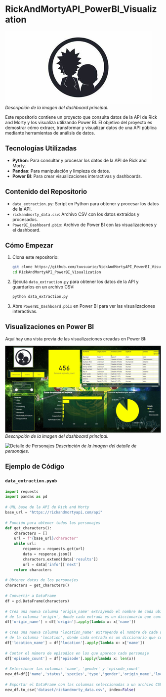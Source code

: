 # RickAndMortyAPI_PowerBI_Visualization
![Dashboard Principal](images/OIP.jpg)
*Descripción de la imagen del dashboard principal.*

Este repositorio contiene un proyecto que consulta datos de la API de Rick and Morty y los visualiza utilizando Power BI. El objetivo del proyecto es demostrar cómo extraer, transformar y visualizar datos de una API pública mediante herramientas de análisis de datos.

## Tecnologías Utilizadas
- **Python**: Para consultar y procesar los datos de la API de Rick and Morty.
- **Pandas**: Para manipulación y limpieza de datos.
- **Power BI**: Para crear visualizaciones interactivas y dashboards.

## Contenido del Repositorio
- `data_extraction.py`: Script en Python para obtener y procesar los datos de la API.
- `rickandmorty_data.csv`: Archivo CSV con los datos extraídos y procesados.
- `PowerBI_Dashboard.pbix`: Archivo de Power BI con las visualizaciones y el dashboard.

## Cómo Empezar
1. Clona este repositorio:
    ```sh
    git clone https://github.com/tuusuario/RickAndMortyAPI_PowerBI_Visualization.git
    cd RickAndMortyAPI_PowerBI_Visualization
    ```
2. Ejecuta `data_extraction.py` para obtener los datos de la API y guardarlos en un archivo CSV:
    ```sh
    python data_extraction.py
    ```
3. Abre `PowerBI_Dashboard.pbix` en Power BI para ver las visualizaciones interactivas.

## Visualizaciones en Power BI
Aquí hay una vista previa de las visualizaciones creadas en Power BI:

![Dashboard Principal](images/captura_dashboard.jpg)
*Descripción de la imagen del dashboard principal.*

![Detalle de Personajes](images/character_details.png)
*Descripción de la imagen del detalle de personajes.*

## Ejemplo de Código
### `data_extraction.pynb`
```python
import requests
import pandas as pd

# URL base de la API de Rick and Morty
base_url = "https://rickandmortyapi.com/api"

# Función para obtener todos los personajes
def get_characters():
    characters = []
    url = f"{base_url}/character"
    while url:
        response = requests.get(url)
        data = response.json()
        characters.extend(data['results'])
        url = data['info']['next']
    return characters

# Obtener datos de los personajes
characters = get_characters()

# Convertir a DataFrame
df = pd.DataFrame(characters)

# Crea una nueva columna 'origin_name' extrayendo el nombre de cada ubicación
# de la columna 'origin', donde cada entrada es un diccionario que contiene una clave 'name'.
df['origin_name'] = df['origin'].apply(lambda x: x['name'])

# Crea una nueva columna 'location_name' extrayendo el nombre de cada ubicación
# de la columna 'location', donde cada entrada es un diccionario que contiene una clave 'name'.
df['location_name'] = df['location'].apply(lambda x: x['name'])

# Contar el número de episodios en los que aparece cada personaje
df['episode_count'] = df['episode'].apply(lambda x: len(x))

# Seleccionar las columnas 'name', 'gender' y 'episode_count'
new_df=df[['name','status','species','type','gender','origin_name','location_name','image','url','episode_count']]

# Exportar el DataFrame con las columnas seleccionadas a un archivo CSV
new_df.to_csv('dataset/rickandmorty_data.csv', index=False)
